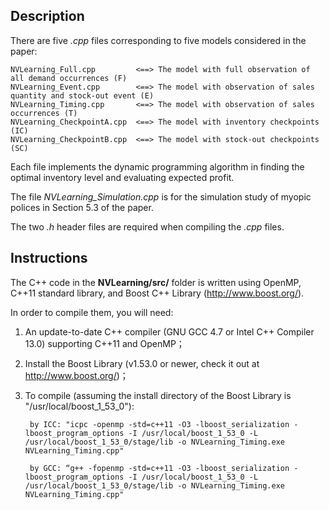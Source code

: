 Description
------------

There are five *.cpp* files corresponding to five models considered in the paper:

	NVLearning_Full.cpp			<==> The model with full observation of all demand occurrences (F)
	NVLearning_Event.cpp		<==> The model with observation of sales quantity and stock-out event (E)
	NVLearning_Timing.cpp		<==> The model with observation of sales occurrences (T)
	NVLearning_CheckpointA.cpp	<==> The model with inventory checkpoints (IC)
	NVLearning_CheckpointB.cpp	<==> The model with stock-out checkpoints (SC)

Each file implements the dynamic programming algorithm in finding the optimal inventory level and evaluating expected profit.

The file *NVLearning_Simulation.cpp* is for the simulation study of myopic polices in Section 5.3 of the paper.

The two *.h* header files are required when compiling the *.cpp* files.

Instructions
------------

The C++ code in the **NVLearning/src/** folder is written using OpenMP, C++11 standard library, and Boost C++ Library (http://www.boost.org/). 

In order to compile them, you will need:

1. An update-to-date C++ compiler (GNU GCC 4.7 or Intel C++ Compiler 13.0) supporting C++11 and OpenMP；
2. Install the Boost Library (v1.53.0 or newer, check it out at http://www.boost.org/)；
3. To compile (assuming the install directory of the Boost Library is "/usr/local/boost_1_53_0"):

        by ICC: "icpc -openmp -std=c++11 -O3 -lboost_serialization -lboost_program_options -I /usr/local/boost_1_53_0 -L /usr/local/boost_1_53_0/stage/lib -o NVLearning_Timing.exe  NVLearning_Timing.cpp"
        
        by GCC: “g++ -fopenmp -std=c++11 -O3 -lboost_serialization -lboost_program_options -I /usr/local/boost_1_53_0 -L /usr/local/boost_1_53_0/stage/lib -o NVLearning_Timing.exe  NVLearning_Timing.cpp"

